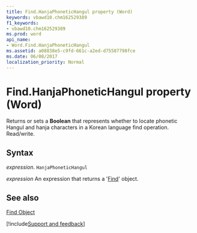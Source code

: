 ```yaml
---
title: Find.HanjaPhoneticHangul property (Word)
keywords: vbawd10.chm162529389
f1_keywords:
- vbawd10.chm162529389
ms.prod: word
api_name:
- Word.Find.HanjaPhoneticHangul
ms.assetid: a08838e5-c9fd-661c-a2ed-d75507798fce
ms.date: 06/08/2017
localization_priority: Normal
---
```



# Find.HanjaPhoneticHangul property (Word)

Returns or sets a  **Boolean** that represents whether to locate phonetic Hangul and hanja characters in a Korean language find operation. Read/write.


## Syntax

_expression_. `HanjaPhoneticHangul`

 _expression_ An expression that returns a '[Find](Word.Find.md)' object.


## See also


[Find Object](Word.Find.md)

[!include[Support and feedback](~/includes/feedback-boilerplate.md)]